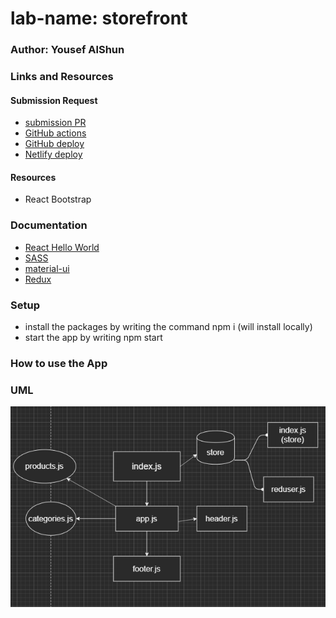 # lab-name: storefront

### Author: Yousef AlShun

### Links and Resources

#### Submission Request
- [submission PR](https://github.com/yousef-401-advanced-javascript/storefront/pull/1)
- [GitHub actions](https://github.com/yousef-401-advanced-javascript/storefront/actions)
- [GitHub deploy](https://yousef-401-advanced-javascript.github.io/storefront/)
- [Netlify deploy]()

#### Resources
- React Bootstrap


### Documentation
- [React Hello World](https://reactjs.org/docs/hello-world.html)
- [SASS](https://sass-lang.com/documentation)
- [material-ui](https://material-ui.com/getting-started/installation/)
- [Redux](https://redux.js.org/introduction/getting-started)

### Setup
- install the packages by writing the command npm i (will install locally)
- start the app by writing npm start

### How to use the App
<!-- - fill the form with your task and submit
- you can check you task that you already did it 
- you can delete the tasks 
- you can hide the done tasks  -->



### UML
![UML](./UML/UML-store.png)